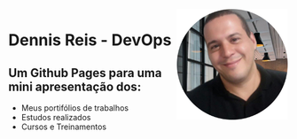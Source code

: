 <img src="images/perfil.png" align="right" width="200">

# Dennis Reis - DevOps
## Um Github Pages para uma mini apresentação dos: 
- Meus portifólios de trabalhos
- Estudos realizados
- Cursos e Treinamentos
